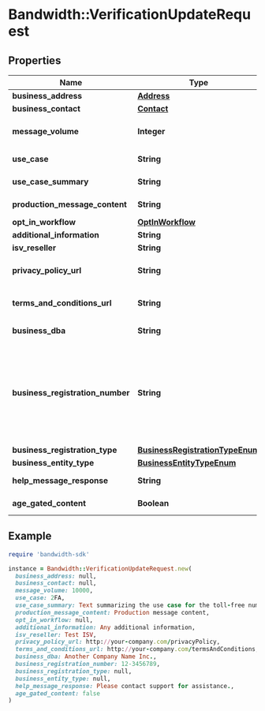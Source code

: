 # Bandwidth::VerificationUpdateRequest

## Properties

| Name | Type | Description | Notes |
| ---- | ---- | ----------- | ----- |
| **business_address** | [**Address**](Address.md) |  |  |
| **business_contact** | [**Contact**](Contact.md) |  |  |
| **message_volume** | **Integer** | Estimated monthly volume of messages from the toll-free number. |  |
| **use_case** | **String** | The category of the use case. |  |
| **use_case_summary** | **String** | A general idea of the use case and customer. |  |
| **production_message_content** | **String** | Example of message content. |  |
| **opt_in_workflow** | [**OptInWorkflow**](OptInWorkflow.md) |  |  |
| **additional_information** | **String** | Any additional information. | [optional] |
| **isv_reseller** | **String** | ISV name. | [optional] |
| **privacy_policy_url** | **String** | The Toll-Free Verification request privacy policy URL. | [optional] |
| **terms_and_conditions_url** | **String** | The Toll-Free Verification request terms and conditions policy URL. | [optional] |
| **business_dba** | **String** | The company &#39;Doing Business As&#39;. | [optional] |
| **business_registration_number** | **String** | US Federal Tax ID Number (EIN) or Canada Business Number (CBN). Optional until early 2026. If a value is provided for this field, a value must be provided for &#x60;businessRegistrationType&#x60; and &#x60;businessEntityType&#x60;. Available starting October 1st, 2025. | [optional] |
| **business_registration_type** | [**BusinessRegistrationTypeEnum**](BusinessRegistrationTypeEnum.md) |  | [optional] |
| **business_entity_type** | [**BusinessEntityTypeEnum**](BusinessEntityTypeEnum.md) |  | [optional] |
| **help_message_response** | **String** | A message that gets sent to users requesting help. | [optional] |
| **age_gated_content** | **Boolean** | Indicates whether the content is age-gated. | [optional] |

## Example

```ruby
require 'bandwidth-sdk'

instance = Bandwidth::VerificationUpdateRequest.new(
  business_address: null,
  business_contact: null,
  message_volume: 10000,
  use_case: 2FA,
  use_case_summary: Text summarizing the use case for the toll-free number,
  production_message_content: Production message content,
  opt_in_workflow: null,
  additional_information: Any additional information,
  isv_reseller: Test ISV,
  privacy_policy_url: http://your-company.com/privacyPolicy,
  terms_and_conditions_url: http://your-company.com/termsAndConditions,
  business_dba: Another Company Name Inc.,
  business_registration_number: 12-3456789,
  business_registration_type: null,
  business_entity_type: null,
  help_message_response: Please contact support for assistance.,
  age_gated_content: false
)
```

